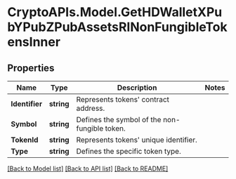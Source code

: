 # CryptoAPIs.Model.GetHDWalletXPubYPubZPubAssetsRINonFungibleTokensInner

## Properties

Name | Type | Description | Notes
------------ | ------------- | ------------- | -------------
**Identifier** | **string** | Represents tokens&#39; contract address. | 
**Symbol** | **string** | Defines the symbol of the non-fungible token. | 
**TokenId** | **string** | Represents tokens&#39; unique identifier. | 
**Type** | **string** | Defines the specific token type. | 

[[Back to Model list]](../README.md#documentation-for-models) [[Back to API list]](../README.md#documentation-for-api-endpoints) [[Back to README]](../README.md)

